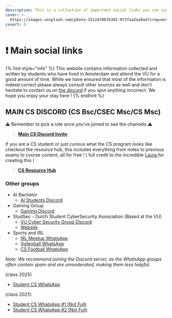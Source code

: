 ```yaml
---
description: This is a collection of important social links you can use
cover: >-
  https://images.unsplash.com/photo-1512470876302-972faa2aa9a4?crop=entropy&cs=srgb&fm=jpg&ixid=M3wxOTcwMjR8MHwxfHNlYXJjaHw3fHx2dSUyMGFtc3RlcmRhbXxlbnwwfHx8fDE3MDUzNjg2OTh8MA&ixlib=rb-4.0.3&q=85
coverY: 0
---
```


# ❗ Main social links

{% hint style="info" %}
This website contains information collected and written by students who have lived in Amsterdam and attend the VU for a good amount of time. While we have ensured that most of the information is indeed correct please always consult other sources as well and don't hesitate to contact us on [the discord](https://discord.com/invite/MGG72qsKrn) if you spot anything incorrect. We hope you enjoy your stay here !
{% endhint %}

## MAIN CS DISCORD (CS Bsc/CSEC Msc/CS Msc)

⚠️ Remember to pick a role once you’ve joined to see the channels ⚠️

> [**Main CS Discord Invite**](https://discord.gg/MGG72qsKrn)

If you are a CS student or just curious what the CS program looks like checkout the resource hub, this includes everything from notes to previous exams to course content, all for free ! ( full credit to the incredible [Laura ](https://www.buymeacoffee.com/laustam)for creating this )

> [**CS Resource Hub**](https://cs-hub.notion.site/CS-Hub-6e7cae889f844cb59ae5f1809c88e553)

### Other groups

* AI Bachelor
  * [AI Students Discord](https://discord.gg/W3UUFaE8R7)
* Gaming Group
  * [Gaming Discord](https://discord.gg/Ymae4vZ22s)
* StudSec - Dutch Student CyberSecurity Association (Based at the VU)
  * [VU Cyber Security Group Discord](https://url.studsec.nl/discord)
  * [Website](https://studsec.nl)
* Sports and IRL
  * [IRL Meetup WhatsApp](https://chat.whatsapp.com/H7E5AEvkOPY17xW8YiZU8m)
  * [Volleyball WhatsApp](https://chat.whatsapp.com/GG5VIE2MPqE6MawPPTtJ1n)
  * [CS Football WhatsApp](https://chat.whatsapp.com/BoiUYuChOFS9AeyaTvzyyJ)

_Note: We recommend joining the Discord server, as the WhatsApp groups often contain spam and are unmoderated, making them less helpful._

(class 2025)

* [Student CS WhatsApp](https://chat.whatsapp.com/KGEidQYCiHpKXcwdpEFj3W)

(class 2021):

* [Student CS WhatsApp #1 (Not Full)](https://chat.whatsapp.com/KMlj5YNOVTn16FAlvAuJtN)
* [Student CS WhatsApp #2 (Not Full)](https://chat.whatsapp.com/GajsxTxEEUrJTduXJaVn55)
